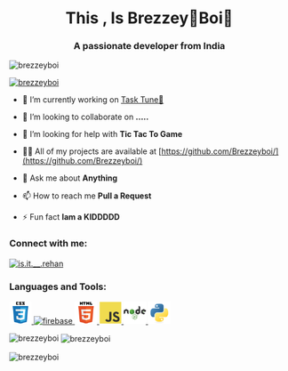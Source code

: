 <h1 align="center">This , Is Brezzey💨Boi👦</h1>
<h3 align="center">A passionate developer from India</h3>

<p align="left"> <img src="https://komarev.com/ghpvc/?username=brezzeyboi&label=Profile%20views&color=0ea9b4&style=plastic" alt="brezzeyboi" /> </p>

<p align="left"> <a href="https://github.com/ryo-ma/github-profile-trophy"><img src="https://github-profile-trophy.vercel.app/?username=brezzeyboi" alt="brezzeyboi" /></a> </p>

- 🔭 I’m currently working on [Task Tune📝](https://github.com/Brezzeyboi/To-Do-list-web-app)

- 👯 I’m looking to collaborate on **.....**

- 🤝 I’m looking for help with **Tic Tac To Game**

- 👨‍💻 All of my projects are available at [https://github.com/Brezzeyboi/](https://github.com/Brezzeyboi/)

- 💬 Ask me about **Anything**

- 📫 How to reach me **Pull a Request**

- ⚡ Fun fact **Iam a KIDDDDD**

<h3 align="left">Connect with me:</h3>
<p align="left">
<a href="https://instagram.com/is.it.__.rehan" target="blank"><img align="center" src="https://raw.githubusercontent.com/rahuldkjain/github-profile-readme-generator/master/src/images/icons/Social/instagram.svg" alt="is.it.__.rehan" height="30" width="40" /></a>
</p>

<h3 align="left">Languages and Tools:</h3>
<p align="left"> <a href="https://www.w3schools.com/css/" target="_blank" rel="noreferrer"> <img src="https://raw.githubusercontent.com/devicons/devicon/master/icons/css3/css3-original-wordmark.svg" alt="css3" width="40" height="40"/> </a> <a href="https://firebase.google.com/" target="_blank" rel="noreferrer"> <img src="https://www.vectorlogo.zone/logos/firebase/firebase-icon.svg" alt="firebase" width="40" height="40"/> </a> <a href="https://www.w3.org/html/" target="_blank" rel="noreferrer"> <img src="https://raw.githubusercontent.com/devicons/devicon/master/icons/html5/html5-original-wordmark.svg" alt="html5" width="40" height="40"/> </a> <a href="https://developer.mozilla.org/en-US/docs/Web/JavaScript" target="_blank" rel="noreferrer"> <img src="https://raw.githubusercontent.com/devicons/devicon/master/icons/javascript/javascript-original.svg" alt="javascript" width="40" height="40"/> </a> <a href="https://nodejs.org" target="_blank" rel="noreferrer"> <img src="https://raw.githubusercontent.com/devicons/devicon/master/icons/nodejs/nodejs-original-wordmark.svg" alt="nodejs" width="40" height="40"/> </a> <a href="https://www.python.org" target="_blank" rel="noreferrer"> <img src="https://raw.githubusercontent.com/devicons/devicon/master/icons/python/python-original.svg" alt="python" width="40" height="40"/> </a> </p>

<p><img align="left" src="https://github-readme-stats.vercel.app/api/top-langs?username=brezzeyboi&show_icons=true&locale=en&layout=compact" alt="brezzeyboi" /></p>

<p>&nbsp;<img align="center" src="https://github-readme-stats.vercel.app/api?username=brezzeyboi&show_icons=true&locale=en" alt="brezzeyboi" /></p>

<p><img align="center" src="https://github-readme-streak-stats.herokuapp.com/?user=brezzeyboi&" alt="brezzeyboi" /></p>
